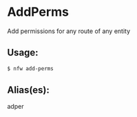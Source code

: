# AddPerms
Add permissions for any route of any entity
## Usage:
```sh
$ nfw add-perms
```
## Alias(es):
adper
